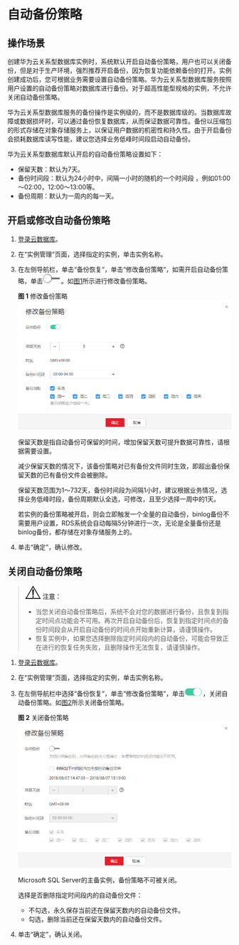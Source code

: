 # 自动备份策略<a name="zh-cn_topic_0029128206"></a>

## 操作场景<a name="section1554605854619"></a>

创建华为云关系型数据库实例时，系统默认开启自动备份策略，用户也可以关闭备份，但是对于生产环境，强烈推荐开启备份，因为恢复功能依赖备份的打开。实例创建成功后，您可根据业务需要设置自动备份策略。华为云关系型数据库服务按照用户设置的自动备份策略对数据库进行备份。对于超高性能型规格的实例，不允许关闭自动备份策略。

华为云关系型数据库服务的备份操作是实例级的，而不是数据库级的。当数据库故障或数据损坏时，可以通过备份恢复数据库，从而保证数据可靠性。备份以压缩包的形式存储在对象存储服务上，以保证用户数据的机密性和持久性。由于开启备份会损耗数据库读写性能，建议您选择业务低峰时间段启动自动备份。

华为云关系型数据库默认开启的自动备份策略设置如下：

-   保留天数：默认为7天。
-   备份时间段：默认为24小时中，间隔一小时的随机的一个时间段 ，例如01:00～02:00，12:00～13:00等。
-   备份周期：默认为一周内的每一天。

## 开启或修改自动备份策略<a name="section22744299173619"></a>

1.  [登录云数据库](https://support.huaweicloud.com/qs-rds/rds_login.html)。
2.  在“实例管理“页面，选择指定的实例，单击实例名称。
3.  在左侧导航栏，单击“备份恢复“，单击“修改备份策略“，如需开启自动备份策略，单击![](figures/off-(2).png)。如[图1](#fig823433633919)所示进行修改备份策略。

    **图 1**  修改备份策略<a name="fig823433633919"></a>  
    ![](figures/修改备份策略.png "修改备份策略")

    保留天数是指自动备份可保留的时间，增加保留天数可提升数据可靠性，请根据需要设置。

    减少保留天数的情况下，该备份策略对已有备份文件同时生效，即超出备份保留天数的已有备份文件会被删除。

    保留天数范围为1～732天，备份时间段为间隔1小时，建议根据业务情况，选择业务低峰时段，备份周期默认全选，可修改，且至少选择一周中的1天。

    若实例的备份策略被开启，则会立即触发一个全量的自动备份，binlog备份不需要用户设置，RDS系统会自动每隔5分钟进行一次，无论是全量备份还是binlog备份，都存储在对象存储服务上的。

4.  单击“确定”，确认修改。

## 关闭自动备份策略<a name="section6125375132158"></a>

>![](public_sys-resources/icon-notice.gif) **注意：**   
>-   当您关闭自动备份策略后，系统不会对您的数据进行备份，且恢复到指定时间点功能会不可用。再次开启自动备份后，恢复到指定时间点的备份时间段会从开启自动备份的时间点开始重新计算，请谨慎操作。  
>-   恢复实例中，如果您选择删除指定时间段内的自动备份，可能会导致正在进行的恢复任务失败，且删除操作无法恢复，请谨慎操作。  

1.  [登录云数据库](https://support.huaweicloud.com/qs-rds/rds_login.html)。
2.  在“实例管理“页面，选择指定的实例，单击实例名称。
3.  在左侧导航栏中选择“备份恢复“，单击“修改备份策略“，单击![](figures/on-3.png)，关闭自动备份策略。如[图2](#fig7385114574114)所示关闭备份策略。

    **图 2**  关闭备份策略<a name="fig7385114574114"></a>  
    ![](figures/关闭备份策略.png "关闭备份策略")

    Microsoft SQL Server的主备实例，备份策略不可被关闭。

    选择是否删除指定时间段内的自动备份文件：

    -   不勾选，永久保存当前还在保留天数内的自动备份文件。
    -   勾选，删除当前还在保留天数内的自动备份文件。

4.  单击“确定”，确认关闭。

